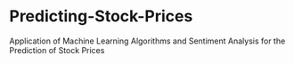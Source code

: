# Predicting-Stock-Prices
Application of Machine Learning Algorithms and Sentiment Analysis for the Prediction of Stock Prices
